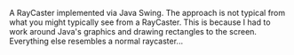 A RayCaster implemented via Java Swing. The approach is not typical from what you might typically see from a RayCaster. This is because I had to work around Java's graphics and drawing rectangles to the screen. Everything else resembles a normal raycaster...
